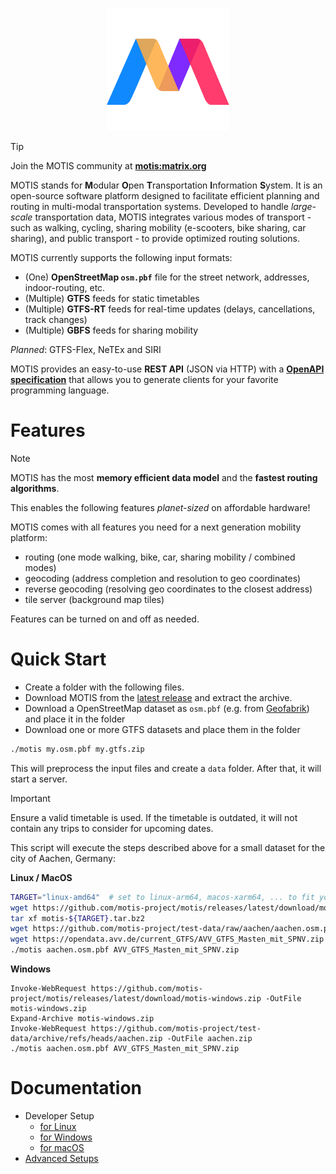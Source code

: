 <p align="center"><img src="logo.svg" width="196" height="196"></p>

> [!TIP]
> Join the MOTIS community at [**motis:matrix.org**](https://matrix.to/#/#motis:matrix.org)

MOTIS stands for **M**odular **O**pen **T**ransportation **I**nformation **S**ystem.
It is an open-source software platform designed to facilitate
efficient planning and routing in multi-modal transportation systems.
Developed to handle *large-scale* transportation data,
MOTIS integrates various modes of transport -
such as walking, cycling, sharing mobility (e-scooters, bike sharing, car
sharing), and public transport -
to provide optimized routing solutions.

MOTIS currently supports the following input formats:

- (One) **OpenStreetMap `osm.pbf`** file for the street network, addresses, indoor-routing, etc. 
- (Multiple) **GTFS** feeds for static timetables
- (Multiple) **GTFS-RT** feeds for real-time updates (delays, cancellations, track changes)
- (Multiple) **GBFS** feeds for sharing mobility

*Planned*: GTFS-Flex, NeTEx and SIRI

MOTIS provides an easy-to-use **REST API** (JSON via HTTP) with
a [**OpenAPI specification**](openapi.yaml)
that allows you to generate clients for your favorite programming language.


# Features

> [!NOTE]  
> MOTIS has the most **memory efficient data model** and the **fastest routing algorithms**.
>
> This enables the following features *planet-sized* on affordable hardware!

MOTIS comes with all features you need for a next generation mobility platform:

- routing (one mode walking, bike, car, sharing mobility / combined modes)
- geocoding (address completion and resolution to geo coordinates)
- reverse geocoding (resolving geo coordinates to the closest address)
- tile server (background map tiles)

Features can be turned on and off as needed.

# Quick Start

- Create a folder with the following files.
- Download MOTIS from
  the [latest release](https://github.com/motis-project/motis/releases) and
  extract the archive.
- Download a OpenStreetMap dataset as `osm.pbf` (e.g.
  from [Geofabrik](https://download.geofabrik.de/)) and place it in the folder
- Download one or more GTFS datasets and place them in the folder 

```bash
./motis my.osm.pbf my.gtfs.zip
```

This will preprocess the input files and create a `data` folder.
After that, it will start a server.

> [!IMPORTANT]
> Ensure a valid timetable is used. If the timetable is outdated, it will not contain any trips to consider for upcoming dates.

This script will execute the steps described above for a small dataset for the city of Aachen, Germany:

**Linux / MacOS**

```bash
TARGET="linux-amd64"  # set to linux-arm64, macos-xarm64, ... to fit your setup
wget https://github.com/motis-project/motis/releases/latest/download/motis-${TARGET}.tar.bz2
tar xf motis-${TARGET}.tar.bz2
wget https://github.com/motis-project/test-data/raw/aachen/aachen.osm.pbf
wget https://opendata.avv.de/current_GTFS/AVV_GTFS_Masten_mit_SPNV.zip
./motis aachen.osm.pbf AVV_GTFS_Masten_mit_SPNV.zip
```

**Windows**

```pwsh
Invoke-WebRequest https://github.com/motis-project/motis/releases/latest/download/motis-windows.zip -OutFile motis-windows.zip
Expand-Archive motis-windows.zip
Invoke-WebRequest https://github.com/motis-project/test-data/archive/refs/heads/aachen.zip -OutFile aachen.zip
./motis aachen.osm.pbf AVV_GTFS_Masten_mit_SPNV.zip
```

# Documentation

- Developer Setup
  - [for Linux](docs/linux-dev-setup.md)
  - [for Windows](docs/windows-dev-setup.md)
  - [for macOS](docs/macos-dev-setup.md)
- [Advanced Setups](docs/setup.md)
